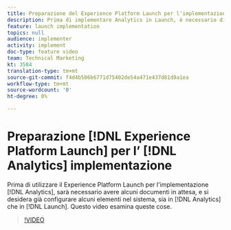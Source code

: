 ```yaml
---
title: Preparazione del Experience Platform Launch per l'implementazione di Analytics
description: Prima di implementare Analytics in Launch, è necessario disporre di alcuni documenti in attesa e si desidera configurare alcune funzioni nel sistema, sia in Analytics che in Launch. Questo video esamina queste cose.
feature: launch implementation
topics: null
audience: implementer
activity: implement
doc-type: feature video
team: Technical Marketing
kt: 3584
translation-type: tm+mt
source-git-commit: f4d4b506b6771d75402de54a471e437d81d9a1ea
workflow-type: tm+mt
source-wordcount: '0'
ht-degree: 0%

---
```



# Preparazione [!DNL Experience Platform Launch] per l’ [!DNL Analytics] implementazione

Prima di utilizzare il Experience Platform Launch per l&#39;implementazione [!DNL Analytics], sarà necessario avere alcuni documenti in attesa, e si desidera già configurare alcuni elementi nel sistema, sia in [!DNL Analytics] che in [!DNL Launch]. Questo video esamina queste cose.

>[!VIDEO](https://video.tv.adobe.com/v/28752/?quality=12)
